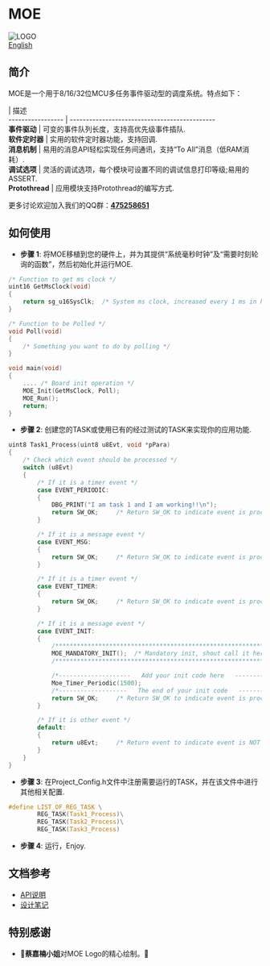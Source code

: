 # MOE   
![LOGO](https://github.com/ianhom/MOE/blob/master/Documents/Pic/MOE_logo_V0_1e.png?raw=true)   
[English](https://github.com/ianhom/MOE/blob/master/README.md) 
## 简介
MOE是一个用于8/16/32位MCU多任务事件驱动型的调度系统。特点如下：   

 | 描述     
----------------- | ---------------------------------------------   
**事件驱动** | 可变的事件队列长度，支持高优先级事件插队.   
**软件定时器** | 实用的软件定时器功能，支持回调.   
**消息机制** | 易用的消息API轻松实现任务间通讯，支持“To All”消息（低RAM消耗）.   
**调试选项** | 灵活的调试选项，每个模块可设置不同的调试信息打印等级;易用的ASSERT.  
**Protothread** | 应用模块支持Protothread的编写方式.

更多讨论欢迎加入我们的QQ群：**[475258651](https://jq.qq.com/?_wv=1027&k=41PrZvS)**   

## 如何使用
- **步骤 1**: 将MOE移植到您的硬件上，并为其提供“系统毫秒时钟”及“需要时刻轮询的函数”，然后初始化并运行MOE.      
```c
/* Function to get ms clock */
uint16 GetMsClock(void)
{
    return sg_u16SysClk;  /* System ms clock, increased every 1 ms in hardware timer interrupt */
}

/* Function to be Polled */
void Poll(void)
{
    /* Something you want to do by polling */
}

void main(void)
{
    .... /* Board init operation */
    MOE_Init(GetMsClock, Poll);
    MOE_Run(); 
    return;
}
```
- **步骤 2**: 创建您的TASK或使用已有的经过测试的TASK来实现你的应用功能.  
```c
uint8 Task1_Process(uint8 u8Evt, void *pPara)
{   
    /* Check which event should be processed */
    switch (u8Evt)
    {
        /* If it is a timer event */
        case EVENT_PERIODIC:       
        {
            DBG_PRINT("I am task 1 and I am working!!\n");
            return SW_OK;     /* Return SW_OK to indicate event is processed */
        }

        /* If it is a message event */
        case EVENT_MSG:       
        {
            return SW_OK;     /* Return SW_OK to indicate event is processed */
        }

        /* If it is a timer event */
        case EVENT_TIMER:       
        {         
            return SW_OK;     /* Return SW_OK to indicate event is processed */
        }

        /* If it is a message event */
        case EVENT_INIT:       
        {
            /******************************************************************/
            MOE_MANDATORY_INIT();  /* Mandatory init, shout call it here only */
            /******************************************************************/

            /*--------------------   Add your init code here   ----------------------*/
            Moe_Timer_Periodic(1500);
            /*-------------------   The end of your init code   ---------------------*/
            return SW_OK;     /* Return SW_OK to indicate event is processed */
        }

        /* If it is other event */
        default:       
        {
            return u8Evt;     /* Return event to indicate event is NOT processed */
        }
    }
}
```
- **步骤 3**: 在Project_Config.h文件中注册需要运行的TASK，并在该文件中进行其他相关配置.   
```c
#define LIST_OF_REG_TASK \
        REG_TASK(Task1_Process)\
        REG_TASK(Task2_Process)\
        REG_TASK(Task3_Process)
```
- **步骤 4**: 运行，Enjoy.   

## 文档参考
 - [API说明](https://github.com/ianhom/MOE/blob/master/Documents/API_Description_Chinese.md)    
 - [设计笔记](https://github.com/ianhom/MOE/blob/master/Documents/Design_Record.md)    
 
## 特别感谢
- :tada:**蔡嘉楠小姐**对MOE Logo的精心绘制。:tada:
